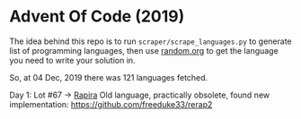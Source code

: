 # Advent Of Code (2019)

The idea behind this repo is to run `scraper/scrape_languages.py` to generate list of programming languages, then use [random.org](https://random.org) to get the language you need to write your solution in.

So, at 04 Dec, 2019 there was 121 languages fetched.

Day 1: Lot #67 -> [Rapira](https://en.wikipedia.org/wiki/Rapira)
Old language, practically obsolete, found new implementation: https://github.com/freeduke33/rerap2
